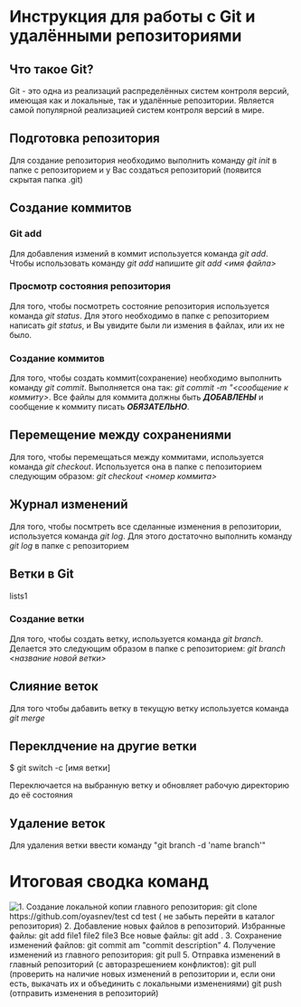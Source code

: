 # Инструкция для работы с Git и удалёнными репозиториями

## Что такое Git?
Git - это одна из реализаций распределённых систем контроля версий, имеющая как и локальные, так и удалённые репозитории. Является самой популярной реализацией систем контроля версий в мире.
## Подготовка репозитория
Для создание репозитория необходимо выполнить команду *git init*  в папке с репозиторием и у Вас создаться репозиторий (появится скрытая папка .git)

## Создание коммитов

### Git add
Для добавления измений в коммит используется команда *git add*. Чтобы использовать команду *git add* напишите *git add <имя файла>*

### Просмотр состояния репозитория
Для того, чтобы посмотреть состояние репозитория используется команда *git status*. Для этого необходимо в папке с репозиторием написать *git status*, и Вы увидите были ли измения в файлах, или их не было.

### Создание коммитов
Для того, чтобы создать коммит(сохранение) необходимо выполнить команду *git commit*. Выполняется она так: *git commit -m "<сообщение к коммиту>*. Все файлы для коммита должны быть ***ДОБАВЛЕНЫ*** и сообщение к коммиту писать ***ОБЯЗАТЕЛЬНО***.

## Перемещение между сохранениями
Для того, чтобы перемещаться между коммитами, используется команда *git checkout*. Используется она в папке с пепозиторием следующим образом: *git checkout <номер коммита>*

## Журнал изменений
Для того, чтобы посмтреть все сделанные изменения в репозитории, используется команда *git log*. Для этого достаточно выполнить команду *git log* в папке с репозиторием

## Ветки в Git

lists1

### Создание ветки

Для того, чтобы создать ветку, используется команда *git branch*. Делается это следующим образом в папке с репозиторием: *git branch <название новой ветки>*

## Слияние веток

Для того чтобы дабавить ветку в текущую ветку используется команда *git merge <name branch>*

## Переклдчение на другие ветки 

$ git switch -c [имя ветки]

Переключается на выбранную ветку и обновляет рабочую директорию до её состояния

## Удаление веток
Для удаления ветки ввести команду "git branch -d 'name branch'"

# Итоговая сводка команд
    
![1. Создание локальной копии главного репозитория:
​git clone https://github.com/oyasnev/test ​cd test​ (​ не забыть перейти в каталог репозитория)
2. Добавление новых файлов в репозиторий. Избранные файлы:
​git add file1 file2 file3 Все новые файлы:
​git add .
3. Сохранение изменений файлов:
​git commit ­am "commit description"
4. Получение изменений из главного репозитория:
​git pull
5. Отправка изменений в главный репозиторий (с авторазрешением конфликтов):
​git pull ​(проверить на наличие новых изменений в репозитории и, если
они есть, выкачать их и объединить с локальными изменениями) ​git push​ ​(отправить изменения в репозиторий)](%D0%A1%D0%BD%D0%B8%D0%BC%D0%BE%D0%BA%20%D1%8D%D0%BA%D1%80%D0%B0%D0%BD%D0%B0%202023-01-14%20%D0%B2%2015.14.12.png)




